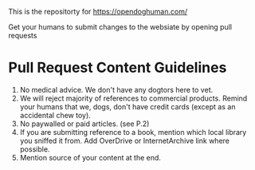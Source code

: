 This is the repositorty for https://opendoghuman.com/

Get your humans to submit changes to the websiate by opening pull requests

# Pull Request Content Guidelines

1. No medical advice. We don't have any dogtors here to vet.
2. We will reject majority of references to commercial products. Remind your humans that we, dogs, don't have credit cards (except as an accidental chew toy).
3. No paywalled or paid articles. (see P.2)
4. If you are submitting reference to a book, mention which local library you sniffed it from. Add OverDrive or InternetArchive link where possible.
5. Mention source of your content at the end.
